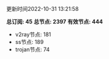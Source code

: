更新时间2022-10-31 13:21:58

**总订阅: 45**
**总节点: 2397**
**有效节点: 444**
- v2ray节点: 181
- ss节点: 189
- trojan节点: 74
